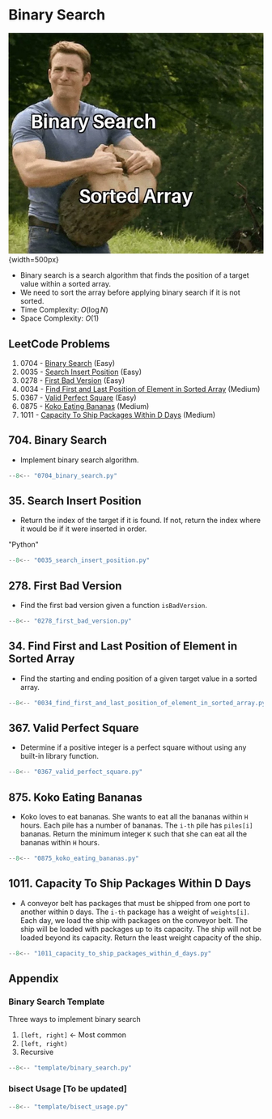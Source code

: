 # Binary Search

![bs_memes](../imgs/binary_search_memes.png){width=500px}

- Binary search is a search algorithm that finds the position of a target value within a sorted array.
- We need to sort the array before applying binary search if it is not sorted.
- Time Complexity: $O(\log{N})$
- Space Complexity: $O(1)$

## LeetCode Problems

1. 0704 - [Binary Search](https://leetcode.com/problems/binary-search/) (Easy)
2. 0035 - [Search Insert Position](https://leetcode.com/problems/search-insert-position/) (Easy)
3. 0278 - [First Bad Version](https://leetcode.com/problems/first-bad-version/) (Easy)
4. 0034 - [Find First and Last Position of Element in Sorted Array](https://leetcode.com/problems/find-first-and-last-position-of-element-in-sorted-array/) (Medium)
5. 0367 - [Valid Perfect Square](https://leetcode.com/problems/valid-perfect-square/) (Easy)
6. 0875 - [Koko Eating Bananas](https://leetcode.com/problems/koko-eating-bananas/) (Medium)
7. 1011 - [Capacity To Ship Packages Within D Days](https://leetcode.com/problems/capacity-to-ship-packages-within-d-days/) (Medium)

## 704. Binary Search

- Implement binary search algorithm.

```python
--8<-- "0704_binary_search.py"
```

## 35. Search Insert Position

- Return the index of the target if it is found. If not, return the index where it would be if it were inserted in order.

"Python"

```python
--8<-- "0035_search_insert_position.py"
```

## 278. First Bad Version

- Find the first bad version given a function `isBadVersion`.

```python
--8<-- "0278_first_bad_version.py"
```

## 34. Find First and Last Position of Element in Sorted Array

- Find the starting and ending position of a given target value in a sorted array.

```python
--8<-- "0034_find_first_and_last_position_of_element_in_sorted_array.py"
```

## 367. Valid Perfect Square

- Determine if a positive integer is a perfect square without using any built-in library function.

```python
--8<-- "0367_valid_perfect_square.py"
```

## 875. Koko Eating Bananas

- Koko loves to eat bananas. She wants to eat all the bananas within `H` hours. Each pile has a number of bananas. The `i-th` pile has `piles[i]` bananas. Return the minimum integer `K` such that she can eat all the bananas within `H` hours.

```python
--8<-- "0875_koko_eating_bananas.py"
```

## 1011. Capacity To Ship Packages Within D Days

- A conveyor belt has packages that must be shipped from one port to another within `D` days. The `i-th` package has a weight of `weights[i]`. Each day, we load the ship with packages on the conveyor belt. The ship will be loaded with packages up to its capacity. The ship will not be loaded beyond its capacity. Return the least weight capacity of the ship.

```python
--8<-- "1011_capacity_to_ship_packages_within_d_days.py"
```

## Appendix

### Binary Search Template

Three ways to implement binary search

1. `[left, right]` ← Most common
2. `[left, right)`
3. Recursive

```python
--8<-- "template/binary_search.py"
```

### bisect Usage [To be updated]

```python
--8<-- "template/bisect_usage.py"
```
